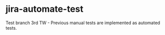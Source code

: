 # jira-automate-test
Test branch 3rd TW - Previous manual tests are implemented as automated tests.
